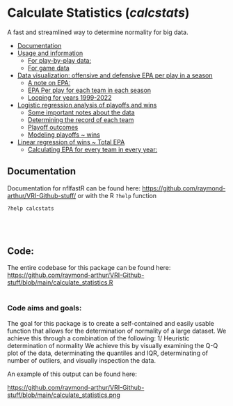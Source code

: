 Calculate Statistics (_calcstats_)
================
A fast and streamlined way to determine normality for big data.

- [Documentation](#Documentation)
- [Usage and information](#Usage)
  - [For play-by-play data:](#for-play-by-play-data)
  - [For game data](#for-game-data)
- [Data visualization: offensive and defensive EPA per play in a
  season](#data-visualization-offensive-and-defensive-epa-per-play-in-a-season)
  - [A note on EPA:](#a-note-on-epa)
  - [EPA Per play for each team in each
    season](#epa-per-play-for-each-team-in-each-season)
  - [Looping for years 1999-2022](#looping-for-years-1999-2022)
- [Logistic regression analysis of playoffs and
  wins](#logistic-regression-analysis-of-playoffs-and-wins)
  - [Some important notes about the
    data](#some-important-notes-about-the-data)
  - [Determining the record of each
    team](#determining-the-record-of-each-team)
  - [Playoff outcomes](#playoff-outcomes)
  - [Modeling playoffs ~ wins](#modeling-playoffs--wins)
- [Linear regression of wins ~ Total
  EPA](#linear-regression-of-wins--total-epa)
  - [Calculating EPA for every team in every
    year:](#calculating-epa-for-every-team-in-every-year)

## Documentation

Documentation for nflfastR can be found here:
<https://github.com/raymond-arthur/VRI-Github-stuff/> or with the R `?help` function

``` r
?help calcstats
```

<br> <br>

## Code:

The entire codebase for this package can be found here:
<https://github.com/raymond-arthur/VRI-Github-stuff/blob/main/calculate_statistics.R>
<br> <br>

### Code aims and goals:

The goal for this package is to create a self-contained and easily usable function that allows for the determination of normality of a large dataset.
We achieve this through a combination of the following:
1/ Heuristic determination of normality
We achieve this by visually examining the Q-Q plot of the data, determinating the quantiles and IQR, determinating of number of outliers, and visually inspection the data.

An example of this output can be found here:

<https://github.com/raymond-arthur/VRI-Github-stuff/blob/main/calculate_statistics.png>


